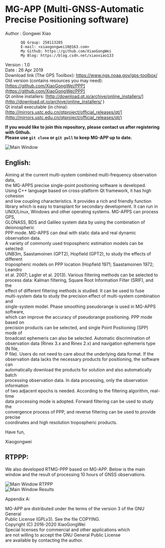 
#	MG-APP (Multi-GNSS-Automatic Precise Positioning software)

 Author  : Gongwei Xiao

           QQ Group: 258113285
           E-mail: <xiaogongwei10@163.com>
           My Github: https://github.com/XiaoGongWei
           My Blog: https://blog.csdn.net/xiaoxiao133

 Version : 1.0  
 Date    : 26 Apr 2019  
 Download link (The GPS Toolbox): https://www.ngs.noaa.gov/gps-toolbox/    
 Old version (contains resources you may need): [https://github.com/XiaoGongWei/PPP](https://github.com/XiaoGongWei/PPP)   
 Qt online installers: [http://download.qt.io/archive/online_installers/](http://download.qt.io/archive/online_installers/ )   
 Qt install executable (in china): [http://mirrors.ustc.edu.cn/qtproject/official_releases/qt/](http://mirrors.ustc.edu.cn/qtproject/official_releases/qt/)     

 **If you would like to join this repository, please contact us after registering with Github.**   
 **Please use `git clone` or `git pull` to keep MG-APP up to date.** 


![Main Window](https://github.com/XiaoGongWei/MG_APPS/blob/master/resources/OtherFiles/fig2.png)  

## English:

Aiming at the current multi-system combined multi-frequency observation data,  
the MG-APPS precise single-point positioning software is developed.  
Using C++ language based on cross-platform Qt framework, it has high cohesion  
 and low coupling characteristics. It provides a rich and friendly function   
library which is easy to transplant for secondary development. It can run in   
UNIX/Linux, Windows and other operating systems. MG-APPS can process GPS,   
GLONASS, BDS and Galileo system data by using the combination of deionospheric  
 PPP mode. MG-APPS can deal with static data and real dynamic observation data.   
A variety of commonly used tropospheric estimation models can be selected:   
UNB3m, Saastamoinen (GPT2), Hopfield (GPT2), to study the effects of different   
tropospheric models on PPP location (Hopfield 1971; Saastamoinen 1972; Leandro   
et al. 2007; Lagler et al. 2013). Various filtering methods can be selected to   
process data: Kalman filtering, Square Root Information Filter (SRIF), and the   
effect of different filtering methods is studied. It can be used to fuse   
multi-system data to study the precision effect of multi-system combination and  
 single-system model. Phase smoothing pseudorange is used in MG-APPS software,  
 which can improve the accuracy of pseudorange positioning. PPP mode based on   
precision products can be selected, and single Point Positioning (SPP) mode of   
broadcast ephemeris can also be selected. Automatic discrimination of   
observation data (Rinex 3.x and Rinex 2.x) and navigation ephemeris type (N file,  
 P file). Users do not need to care about the underlying data format. If the   
observation data lacks the necessary products for positioning, the software can   
automatically download the products for solution and also automatically batch   
processing observation data. In data processing, only the observation information  
 of two adjacent epochs is needed. According to the filtering algorithm, real-time   
data processing mode is adopted. Forward filtering can be used to study the   
convergence process of PPP, and reverse filtering can be used to provide precise   
coordinates and high resolution tropospheric products.  

 Have fun,  

  Xiaogongwei  


## RTPPP:  
We also developed RTMG-PPP based on MG-APP. Below is the main window and the result of processing 10 hours of GNSS observations.  

![Main Window RTPPP](https://github.com/XiaoGongWei/MG_APPS/blob/master/resources/OtherFiles/RTPPPmain.png)  
![Main Window Results](https://github.com/XiaoGongWei/MG_APPS/blob/master/resources/OtherFiles/ContrastRTPPP.png)  



 Appendix A:   

 MG-APP are distributed under the terms of the version 3 of the GNU General  
 Public License (GPLv3).  See the file COPYING.  
 Copyright (C) 2016-2020 XiaoGongWei   
 Special licenses for commercial and other applications which  
 are not willing to accept the GNU General Public License  
 are available by contacting the author.  

 


